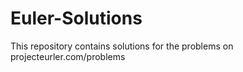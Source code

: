 Euler-Solutions
===============

This repository contains solutions for the problems on projecteurler.com/problems
